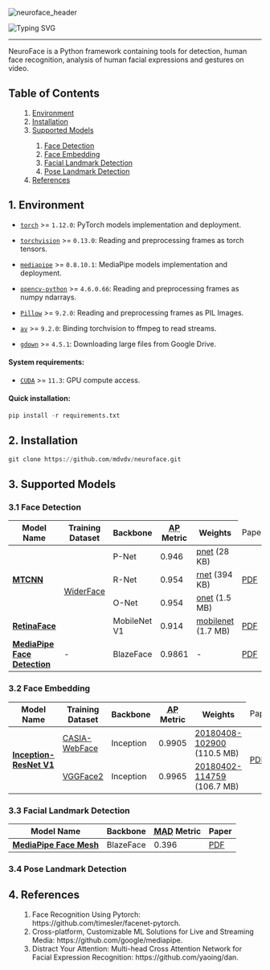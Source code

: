 ![neuroface_header](https://user-images.githubusercontent.com/83948828/178101505-a6654269-c692-41f1-b508-9ff51068fd3f.jpg)

![Typing SVG](https://readme-typing-svg.herokuapp.com?size=100&color=BBBBBB&center=true&vCenter=true&width=1875&height=100&lines=NeuroFace)

---

NeuroFace is a Python framework containing tools for detection, human face recognition, analysis of human facial expressions and gestures on video.

<a name='000'></a>
<h2>Table of Contents</h2>

<ul>
    <ol type='1'>
        <li><a href='#001'>Environment</a></li>
        <li><a href='#002'>Installation</a></li>
        <li><a href='#003'>Supported Models</a></li>
        <ol>
            <li><a href='#031'>Face Detection</a></li>
            <li><a href='#032'>Face Embedding</a></li>
            <li><a href='#033'>Facial Landmark Detection</a></li>
            <li><a href='#034'>Pose Landmark Detection</a></li>
        </ol>
        <li><a href='#004'>References</a></li>
    </ol>
</ul>

<a name='001'></a>
<h2>1. Environment</h2>

- [`torch`](https://github.com/pytorch/pytorch) >= `1.12.0`: PyTorch models implementation and deployment.

- [`torchvision`](https://github.com/pytorch/vision) >= `0.13.0`: Reading and preprocessing frames as torch tensors.

- [`mediapipe`](https://github.com/google/mediapipe) >= `0.8.10.1`: MediaPipe models implementation and deployment.

- [`opencv-python`](https://github.com/opencv/opencv-python) >= `4.6.0.66`: Reading and preprocessing frames as numpy ndarrays.

- [`Pillow`](https://github.com/python-pillow/Pillow) >= `9.2.0`: Reading and preprocessing frames as PIL Images.

- [`av`](https://github.com/PyAV-Org/PyAV) >= `9.2.0`: Binding torchvision to ffmpeg to read streams.

- [`gdown`](https://github.com/wkentaro/gdown) >= `4.5.1`: Downloading large files from Google Drive.

<h4>System requirements:</h4>

- [`CUDA`](https://developer.nvidia.com/cuda-downloads) >= `11.3`: GPU compute access.

<h4>Quick installation:</h4>

```python
pip install -r requirements.txt
```

<a name='002'></a>
<h2>2. Installation</h2>

```python
git clone https://github.com/mdvdv/neuroface.git
```

<a name='003'></a>
<h2>3. Supported Models</h2>

<a name='031'></a>
<h3>3.1 Face Detection</h3>

<table>
  <thead>
    <tr>
      <th>Model Name</th>
      <th>Training Dataset</th>
      <th>Backbone</th>
      <th><abbr title='Average Precision'>AP</abbr> Metric</th>
      <th>Weights</th>
      <td>Paper</td>
    </tr>
  </thead>
  <tbody>
    <tr>
      <td rowspan='3'><b><a href='https://github.com/mdvdv/neuroface/blob/main/neuroface/face/detection/mtcnn.py'>MTCNN</a></b></td>
      <td rowspan='4'><a href='https://arxiv.org/pdf/1511.06523v1.pdf'>WiderFace</a></td>
      <td>P-Net</td>
      <td>0.946</td>
      <td><a href='https://drive.google.com/uc?export=view&id=11il5MJc7VRdpiU_HdstX9Gczdxdb_0M8'>pnet</a> (28 KB)</td>
      <td rowspan='3'><a href='https://kpzhang93.github.io/MTCNN_face_detection_alignment/paper/spl.pdf'>PDF</a></td>
    </tr>
    <tr>
      <td>R-Net</td>
      <td>0.954</td>
      <td><a href='https://drive.google.com/uc?export=view&id=1ykKHaW6or-bWSgCGXJYV3F2B9vU6U3aM'>rnet</a> (394 KB)</td>
    </tr>
    <tr>
      <td>O-Net</td>
      <td>0.954</td>
      <td><a href='https://drive.google.com/uc?export=view&id=1NDE8q3O741FW960GDxBnuSkPJS3mugfh'>onet</a> (1.5 MB)</td>
    </tr>
    <tr>
      <td><b><a href='https://github.com/mdvdv/neuroface/blob/main/neuroface/face/detection/retinaface.py'>RetinaFace</a></b></td>
      <td>MobileNet V1</td>
      <td>0.914</td>
      <td><a href='https://drive.google.com/uc?export=view&id=1-AxXlAFoE5KHBy3ugoi3oi9r-X1hYK_B'>mobilenet</a> (1.7 MB)</td>
      <td><a href='https://arxiv.org/pdf/1905.00641'>PDF</a></td>
    </tr>
    <tr>
      <td><b><a href='https://github.com/mdvdv/neuroface/blob/main/neuroface/face/detection/mediapipe_face.py'>MediaPipe Face Detection</a></b></td>
      <td>-</td>
      <td>BlazeFace</td>
      <td>0.9861</td>
      <td>-</td>
      <td><a href='https://arxiv.org/pdf/1907.05047'>PDF</a></td>
    </tr>
  </tbody>
</table>

<a name='032'></a>
<h3>3.2 Face Embedding</h3>

<table>
  <thead>
    <tr>
      <th>Model Name</th>
      <th>Training Dataset</th>
      <th>Backbone</th>
      <th><abbr title='Average Precision'>AP</abbr> Metric</th>
      <th>Weights</th>
      <td>Paper</td>
    </tr>
  </thead>
  <tbody>
    <tr>
      <td rowspan='2'><b><a href='https://github.com/mdvdv/neuroface/blob/main/neuroface/face/comparison/inception_resnet_v1.py'>Inception-ResNet V1</a></b></td>
      <td><a href='https://arxiv.org/pdf/1411.7923'>CASIA-WebFace</a></td>
      <td>Inception</td>
      <td>0.9905</td>
      <td><a href='https://drive.google.com/uc?export=view&id=1rgLytxUaOUrtjpxCl-mQFGYdUfSWgQCo'>20180408-102900</a> (110.5 MB)</td>
      <td rowspan='2'><a href='https://arxiv.org/pdf/1503.03832.pdf'>PDF</a></td>
    </tr>
    <tr>
      <td><a href='http://www.robots.ox.ac.uk/~vgg/publications/2018/Cao18/cao18.pdf'>VGGFace2</a></td>
      <td>Inception</td>
      <td>0.9965</td>
      <td><a href='https://drive.google.com/uc?export=view&id=1P4OqfwcUXXuycmow_Fb8EXqQk5E7-H5E'>20180402-114759</a> (106.7 MB)</td>
    </tr>
  </tbody>
</table>

<a name='033'></a>
<h3>3.3 Facial Landmark Detection</h3>

<table>
  <thead>
    <tr>
      <th>Model Name</th>
      <th>Backbone</th>
      <th><abbr title='Mean Absolute Distance'>MAD</abbr> Metric</th>
      <th>Paper</th>
    </tr>
  </thead>
  <tbody>
    <tr>
      <td><b><a href='https://github.com/mdvdv/neuroface/blob/main/neuroface/landmarks/face_mesh.py'>MediaPipe Face Mesh</a></b></td>
      <td>BlazeFace</td>
      <td>0.396</td>
      <td><a href='https://arxiv.org/pdf/1907.06724'>PDF</a></td>
    </tr>
  </tbody>
</table>

<a name='034'></a>
<h3>3.4 Pose Landmark Detection</h3>

<a name='004'></a>
<h2>4. References</h2>

<ul>
    <ol type='1'>
        <li>Face Recognition Using Pytorch: https://github.com/timesler/facenet-pytorch.</a></li>
        <li>Cross-platform, Customizable ML Solutions for Live and Streaming Media: https://github.com/google/mediapipe.</a></li>
        <li>Distract Your Attention: Multi-head Cross Attention Network for Facial Expression Recognition: https://github.com/yaoing/dan.</a></li>
    </ol>
</ul>
